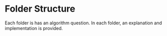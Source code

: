# Folder Structure
Each folder is has an algorithm question. In each folder, an explanation and implementation is provided.